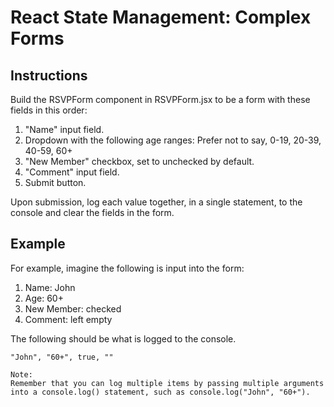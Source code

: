 # React State Management: Complex Forms
## Instructions

Build the RSVPForm component in RSVPForm.jsx to be a form with these fields in this order:

1. "Name" input field.
1. Dropdown with the following age ranges: Prefer not to say, 0-19, 20-39, 40-59, 60+
1. "New Member" checkbox, set to unchecked by default.
1. "Comment" input field.
1. Submit button.

Upon submission, log each value together, in a single statement, to the console and clear the fields in the form.

## Example
For example, imagine the following is input into the form:

1. Name: John
1. Age: 60+
1. New Member: checked
1. Comment: left empty

The following should be what is logged to the console.

` "John", "60+", true, "" `

    Note: 
    Remember that you can log multiple items by passing multiple arguments into a console.log() statement, such as console.log("John", "60+").